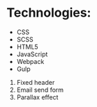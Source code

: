 # Technologies:
- СSS
- SCSS
- HTML5
- JavaScript
- Webpack
- Gulp

1. Fixed header
2. Email send form
3. Parallax effect 
